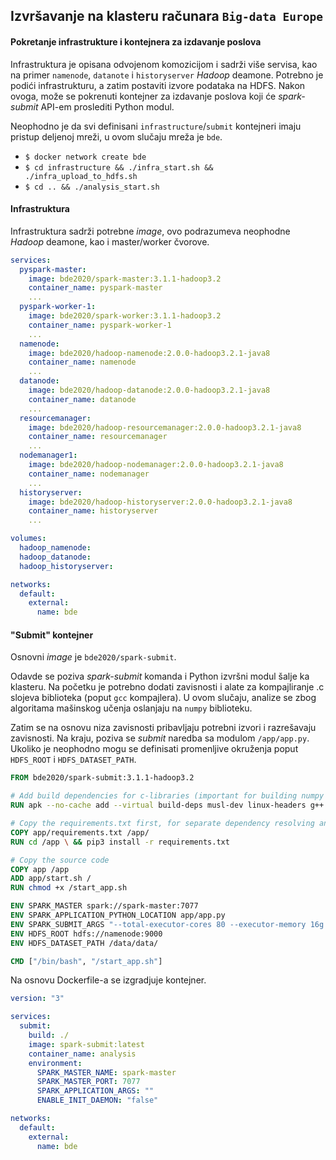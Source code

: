 ## Izvršavanje na klasteru računara `Big-data Europe`

#### Pokretanje infrastrukture i kontejnera za izdavanje poslova

Infrastruktura je opisana odvojenom komozicijom i sadrži više servisa, kao na primer `namenode`, `datanote` i `historyserver` *Hadoop* deamone. Potrebno je podići infrastrukturu, a zatim postaviti izvore podataka na HDFS. Nakon ovoga, može se pokrenuti kontejner za izdavanje poslova koji će *spark-submit* API-em proslediti Python modul.

Neophodno je da svi definisani `infrastructure`/`submit` kontejneri imaju pristup deljenoj mreži, u ovom slučaju mreža je `bde`.

* `$ docker network create bde`
* `$ cd infrastructure && ./infra_start.sh && ./infra_upload_to_hdfs.sh`
* `$ cd .. && ./analysis_start.sh`

#### Infrastruktura

Infrastruktura sadrži potrebne *image*, ovo podrazumeva neophodne *Hadoop* deamone, kao i master/worker čvorove.

```yaml
services:
  pyspark-master:
    image: bde2020/spark-master:3.1.1-hadoop3.2
    container_name: pyspark-master
    ...
  pyspark-worker-1:
    image: bde2020/spark-worker:3.1.1-hadoop3.2
    container_name: pyspark-worker-1
    ...
  namenode:
    image: bde2020/hadoop-namenode:2.0.0-hadoop3.2.1-java8
    container_name: namenode
    ...
  datanode:
    image: bde2020/hadoop-datanode:2.0.0-hadoop3.2.1-java8
    container_name: datanode
    ...
  resourcemanager:
    image: bde2020/hadoop-resourcemanager:2.0.0-hadoop3.2.1-java8
    container_name: resourcemanager
    ...
  nodemanager1:
    image: bde2020/hadoop-nodemanager:2.0.0-hadoop3.2.1-java8
    container_name: nodemanager
    ...
  historyserver:
    image: bde2020/hadoop-historyserver:2.0.0-hadoop3.2.1-java8
    container_name: historyserver
    ...

volumes:
  hadoop_namenode:
  hadoop_datanode:
  hadoop_historyserver:

networks:
  default:
    external:
      name: bde
```

#### "Submit" kontejner

Osnovni *image* je `bde2020/spark-submit`.

Odavde se poziva *spark-submit* komanda i Python izvršni modul šalje ka klasteru. Na početku je potrebno dodati zavisnosti i alate za kompajliranje .c slojeva biblioteka (poput `gcc` kompajlera). U ovom slučaju, analize se zbog algoritama mašinskog učenja oslanjaju na `numpy` biblioteku.

Zatim se na osnovu niza zavisnosti pribavljaju potrebni izvori i razrešavaju zavisnosti. Na kraju, poziva se *submit* naredba sa modulom `/app/app.py`. Ukoliko je neophodno mogu se definisati promenljive okruženja poput `HDFS_ROOT` i `HDFS_DATASET_PATH`.

```Dockerfile
FROM bde2020/spark-submit:3.1.1-hadoop3.2

# Add build dependencies for c-libraries (important for building numpy and other sci-libs)
RUN apk --no-cache add --virtual build-deps musl-dev linux-headers g++ gcc python3-dev

# Copy the requirements.txt first, for separate dependency resolving and downloading
COPY app/requirements.txt /app/
RUN cd /app \ && pip3 install -r requirements.txt

# Copy the source code
COPY app /app
ADD app/start.sh /
RUN chmod +x /start_app.sh

ENV SPARK_MASTER spark://spark-master:7077
ENV SPARK_APPLICATION_PYTHON_LOCATION app/app.py
ENV SPARK_SUBMIT_ARGS "--total-executor-cores 80 --executor-memory 16g --executor-cores 8"
ENV HDFS_ROOT hdfs://namenode:9000
ENV HDFS_DATASET_PATH /data/data/

CMD ["/bin/bash", "/start_app.sh"]
```

Na osnovu Dockerfile-a se izgradjuje kontejner.

```yml
version: "3"

services:
  submit:
    build: ./
    image: spark-submit:latest
    container_name: analysis
    environment:
      SPARK_MASTER_NAME: spark-master
      SPARK_MASTER_PORT: 7077
      SPARK_APPLICATION_ARGS: ""
      ENABLE_INIT_DAEMON: "false"

networks:
  default:
    external:
      name: bde
```
